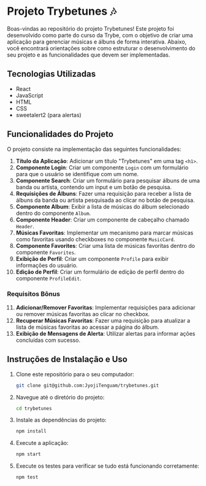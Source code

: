 # Projeto Trybetunes 🎶

Boas-vindas ao repositório do projeto Trybetunes! Este projeto foi desenvolvido como parte do curso da Trybe, com o objetivo de criar uma aplicação para gerenciar músicas e álbuns de forma interativa. Abaixo, você encontrará orientações sobre como estruturar o desenvolvimento do seu projeto e as funcionalidades que devem ser implementadas.

## Tecnologias Utilizadas

- React
- JavaScript
- HTML
- CSS
- sweetalert2 (para alertas)

## Funcionalidades do Projeto

O projeto consiste na implementação das seguintes funcionalidades:

1. **Título da Aplicação**: Adicionar um título "Trybetunes" em uma tag `<h1>`.
2. **Componente Login**: Criar um componente `Login` com um formulário para que o usuário se identifique com um nome.
3. **Componente Search**: Criar um formulário para pesquisar álbuns de uma banda ou artista, contendo um input e um botão de pesquisa.
4. **Requisições de Álbuns**: Fazer uma requisição para receber a lista de álbuns da banda ou artista pesquisada ao clicar no botão de pesquisa.
5. **Componente Album**: Exibir a lista de músicas do álbum selecionado dentro do componente `Album`.
6. **Componente Header**: Criar um componente de cabeçalho chamado `Header`.
7. **Músicas Favoritas**: Implementar um mecanismo para marcar músicas como favoritas usando checkboxes no componente `MusicCard`.
8. **Componente Favorites**: Criar uma lista de músicas favoritas dentro do componente `Favorites`.
9. **Exibição de Perfil**: Criar um componente `Profile` para exibir informações do usuário.
10. **Edição de Perfil**: Criar um formulário de edição de perfil dentro do componente `ProfileEdit`.

### Requisitos Bônus

11. **Adicionar/Remover Favoritas**: Implementar requisições para adicionar ou remover músicas favoritas ao clicar no checkbox.
12. **Recuperar Músicas Favoritas**: Fazer uma requisição para atualizar a lista de músicas favoritas ao acessar a página do álbum.
13. **Exibição de Mensagens de Alerta**: Utilizar alertas para informar ações concluídas com sucesso.

## Instruções de Instalação e Uso

1. Clone este repositório para o seu computador:

    ```bash
    git clone git@github.com:JyojiTenguam/trybetunes.git
    ```

2. Navegue até o diretório do projeto:

    ```bash
    cd trybetunes
    ```

3. Instale as dependências do projeto:

    ```bash
    npm install
    ```

4. Execute a aplicação:

    ```bash
    npm start
    ```

5. Execute os testes para verificar se tudo está funcionando corretamente:

    ```bash
    npm test
    ```
